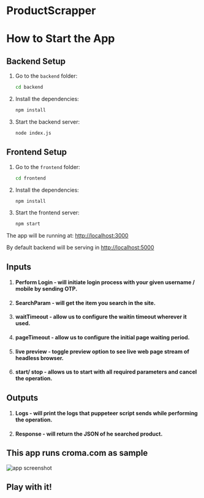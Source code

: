 # ProductScrapper


# How to Start the App

## Backend Setup

1. Go to the `backend` folder:
    ```bash
    cd backend
    ```
2. Install the dependencies:
    ```bash
    npm install
    ```
3. Start the backend server:
    ```bash
    node index.js
    ```

## Frontend Setup

1. Go to the `frontend` folder:
    ```bash
    cd frontend
    ```
2. Install the dependencies:
    ```bash
    npm install
    ```
3. Start the frontend server:
    ```bash
    npm start
    ```

The app will be running at: [http://localhost:3000](http://localhost:3000)

By default backend will be serving in [http://localhost:5000](http://localhost:5000)

## Inputs

1. #### Perform Login - will initiate login process with your given username / mobile by sending OTP.
2. #### SearchParam - will get the item you search in the site.
3. #### waitTimeout - allow us to configure the waitin timeout wherever it used.
4. #### pageTimeout - allow us to configure the initial page waiting period.
5. #### live preview - toggle preview option to see live web page stream of headless browser.
6. #### start/ stop - allows us to start with all required parameters and cancel the operation.

## Outputs

1. #### Logs - will print the logs that puppeteer script sends while performing the operation.
2. #### Response - will return the JSON of he searched product.


This app runs croma.com  as sample 
---

![app screenshot](https://github.com/user-attachments/assets/72e6faa2-476f-4c9f-b4a2-bc794f2ae691)



## Play with it!
